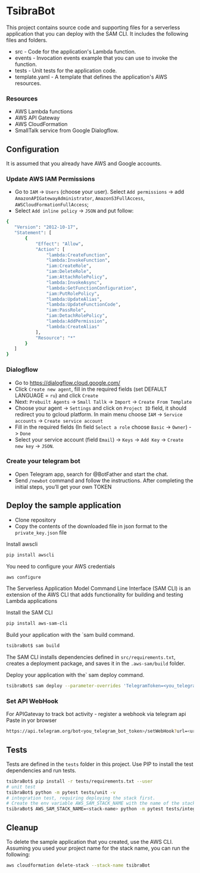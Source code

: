 # TsibraBot

This project contains source code and supporting files for a serverless application that you can deploy with the SAM CLI. It includes the following files and folders.

- src - Code for the application's Lambda function.
- events - Invocation events example that you can use to invoke the function.
- tests - Unit tests for the application code. 
- template.yaml - A template that defines the application's AWS resources.

### Resources
* AWS Lambda functions
* AWS API Gateway
* AWS CloudFormation
* SmallTalk service from Google Dialogflow.

## Configuration
It is assumed that you already have AWS and Google accounts.


### Update AWS IAM Permissions
* Go to `IAM` -> `Users` (choose your user). Select `Add permissions` -> add `AmazonAPIGatewayAdministrator`, `AmazonS3FullAccess`, `AWSCloudFormationFullAccess`;
* Select `Add inline policy` -> `JSON` and put follow:
 ```bash    
{
    "Version": "2012-10-17",
    "Statement": [
        {
            "Effect": "Allow",
            "Action": [
                "lambda:CreateFunction",
                "lambda:InvokeFunction",
                "iam:CreateRole",
                "iam:DeleteRole",
                "iam:AttachRolePolicy",
                "lambda:InvokeAsync",
                "lambda:GetFunctionConfiguration",
                "iam:PutRolePolicy",
                "lambda:UpdateAlias",
                "lambda:UpdateFunctionCode",
                "iam:PassRole",
                "iam:DetachRolePolicy",
                "lambda:AddPermission",
                "lambda:CreateAlias"
            ],
            "Resource": "*"
        }
    ]
}
```

### Dialogflow

* Go to https://dialogflow.cloud.google.com/
* Click `Create new agent`, fill in the required fields (set DEFAULT LANGUAGE = `ru`) and click `Create`
* Next: `Prebuilt Agents` -> `Small Tallk` -> `Import` -> `Create From Template`
* Choose your agent -> `Settings` and click on `Project ID` field, it should redirect you to gcloud platform. In main menu choose `IAM` -> `Service accounts` -> `Create service account`
* Fill in the required fields (In field `Select a role` choose `Basic` -> `Owner`) -> `Done`
* Select your service account (field `Email`) -> `Keys` -> `Add Key` -> `Create new key` -> `JSON`.

### Create your telegram bot
* Open Telegram app, search for @BotFather and start the chat.
* Send `/newbot` command and follow the instructions. After completing the initial steps, you’ll get your own TOKEN


## Deploy the sample application

* Clone repository
* Copy the contents of the downloaded file in json format to the `private_key.json` file

Install awscli
```bash 
pip install awscli
```
You need to configure your AWS credentials
```bash 
aws configure
```

The Serverless Application Model Command Line Interface (SAM CLI) is an extension of the AWS CLI that adds functionality for building and testing Lambda applications

Install the SAM CLI
```bash 
pip install aws-sam-cli
```

Build your application with the `sam build command.

```bash
tsibraBot$ sam build
```

The SAM CLI installs dependencies defined in `src/requirements.txt`, creates a deployment package, and saves it in the `.aws-sam/build` folder.

Deploy your application with the` sam deploy command.

```bash
tsibraBot$ sam deploy --parameter-overrides 'TelegramToken=<you_telegram_bot_token>
```

### Set API WebHook
For APIGatevay to track bot activity - register a webhook via telegram api
Paste in yor browser
```bash
https://api.telegram.org/bot<you_telegram_bot_token>/setWebHook?url=<url_from_your_deployed_ApiGateway>
```

## Tests

Tests are defined in the `tests` folder in this project. Use PIP to install the test dependencies and run tests.

```bash
tsibraBot$ pip install -r tests/requirements.txt --user
# unit test
tsibraBot$ python -m pytest tests/unit -v
# integration test, requiring deploying the stack first.
# Create the env variable AWS_SAM_STACK_NAME with the name of the stack we are testing
tsibraBot$ AWS_SAM_STACK_NAME=<stack-name> python -m pytest tests/integration -v
```

## Cleanup

To delete the sample application that you created, use the AWS CLI. Assuming you used your project name for the stack name, you can run the following:

```bash
aws cloudformation delete-stack --stack-name tsibraBot
```
